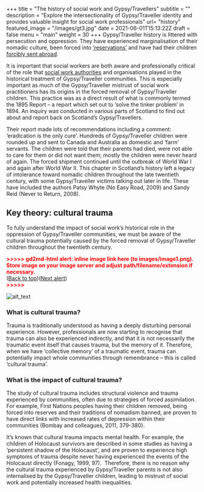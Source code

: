 +++
title = "The history of social work and Gypsy/Travellers"
subtitle = ""
description = "Explore the intersectionality of Gypsy/Traveller identity and provides valuable insight for social work professionals"
url= "history"
featured_image =  "/images/gt3.jpg"
date = 2021-06-01T15:13:22Z
draft = false
menu = "main"
weight = 30
+++
Gypsy/Traveller history is littered with persecution and oppression. They have experienced marginalisation of their nomadic culture, been forced into [‘reservations’](https://www.bbc.co.uk/news/uk-scotland-tayside-central-51545113) and have had their children [forcibly sent abroad](https://www.travellerstimes.org.uk/features/tinkers-and-gipsies-historic-tragedy-attempted-eradication-scotlands-travellers).

It is important that social workers are both aware and professionally critical of the role that [social work authorities](https://content.iriss.org.uk/goldenbridge/) and organisations played in the historical treatment of Gypsy/Traveller communities. This is especially important as much of the Gypsy/Traveller mistrust of social work practitioners has its origins in the forced removal of Gypsy/Traveller children. This practice was as a direct result of what is commonly termed the 1895 Report – a report which set out to ‘solve the tinker problem’ in 1894. An inquiry was conducted in various parts of Scotland to find out about and report back on Scotland’s Gypsy/Travellers.

Their report made lots of recommendations including a comment: ‘eradication is the only cure’. Hundreds of Gypsy/Traveller children were rounded up and sent to Canada and Australia as domestic and ‘farm’ servants. The children were told that their parents had died, were not able to care for them or did not want them; mostly the children were never heard of again. The forced shipment continued until the outbreak of World War I and again after World War II. This chapter in Scotland’s history left a legacy of intolerance toward nomadic children throughout the late twentieth century, with some Gypsy/Traveller victims talking out later in life. These have included the authors Patsy Whyte (No Easy Road, 2009) and Sandy Reid (Never to Return, 2008).

## Key theory: cultural trauma

To fully understand the impact of social work’s historical role in the oppression of Gypsy/Traveller communities, we must be aware of the cultural trauma potentially caused by the forced removal of Gypsy/Traveller children throughout the twentieth century.  

<p id="gdcalert1" ><span style="color: red; font-weight: bold">>>>>>  gd2md-html alert: inline image link here (to images/image1.png). Store image on your image server and adjust path/filename/extension if necessary. </span><br>(<a href="#">Back to top</a>)(<a href="#gdcalert2">Next alert</a>)<br><span style="color: red; font-weight: bold">>>>>> </span></p>

![alt_text](images/image1.png "image_tooltip")

### What is cultural trauma?

Trauma is traditionally understood as having a deeply disturbing personal experience. However, professionals are now starting to recognise that trauma can also be experienced indirectly, and that it is not necessarily the traumatic event itself that causes trauma, but the memory of it. Therefore, when we have ‘collective memory’ of a traumatic event, trauma can potentially impact whole communities through remembrance – this is called ‘cultural trauma’.

### What is the impact of cultural trauma?

The study of cultural trauma includes structural violence and trauma experienced by communities, often due to strategies of forced assimilation. For example, First Nations peoples having their children removed, being forced into reserves and their traditions of nomadism banned, are proven to have direct links with increased rates of depression within their communities (Bombay and colleagues, 2011, 379-380).

It’s known that cultural trauma impacts mental health. For example, the children of Holocaust survivors are described in some studies as having a ‘persistent shadow of the Holocaust’, and are proven to experience high symptoms of trauma despite never having experienced the events of the Holocaust directly (Fonagy, 1999, 97).  Therefore, there is no reason why the cultural trauma experienced by Gypsy/Traveller parents is not also internalised by the Gypsy/Traveller children, leading to mistrust of social work and potentially increased health inequalities.
